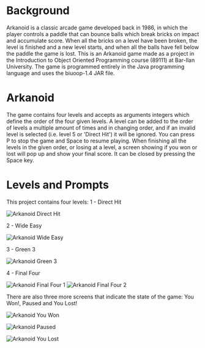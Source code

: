 # Background
Arkanoid is a classic arcade game developed back in 1986, in which the player controls a paddle that can bounce balls which break bricks on impact
and accumulate score. When all the bricks on a level have been broken, the level is finished and a new level starts, and when all the balls have fell
below the paddle the game is lost.
This is an Arkanoid game made as a project in the Introduction to Object Oriented Programming course (89111) at Bar-Ilan University.
The game is programmed entirely in the Java programming language and uses the biuoop-1.4 JAR file.

# Arkanoid
The game contains four levels and accepts as arguments integers which define the order of the four given levels. A level can be added to the order
of levels a multiple amount of times and in changing order, and if an invalid level is selected (i.e. level 5 or 'Direct Hit') it will be ignored.
You can press P to stop the game and Space to resume playing.
When finishing all the levels in the given order, or losing at a level, a screen showing if you won or lost will pop up and show your final score. It
can be closed by pressing the Space key.

# Levels and Prompts
This project contains four levels:
1 - Direct Hit

![Arkanoid Direct Hit](https://user-images.githubusercontent.com/30572278/145772918-6bade7f0-9029-4d9c-abde-2fee71701cde.png)

2 - Wide Easy

![Arkanoid Wide Easy](https://user-images.githubusercontent.com/30572278/145773143-82dae97b-0521-455c-95dd-23a088def071.png)

3 - Green 3

![Arkanoid Green 3](https://user-images.githubusercontent.com/30572278/145773382-5efe4c72-795f-4dc4-a05f-febfbc13466a.png)

4 - Final Four

![Arkanoid Final Four 1](https://user-images.githubusercontent.com/30572278/145773633-23c09410-a2b9-46a9-80f5-981231b10630.png)
![Arkanoid Final Four 2](https://user-images.githubusercontent.com/30572278/145774226-d4ddc672-2c20-4b6f-a76d-4a12b3a34fc3.png)


There are also three more screens that indicate the state of the game: You Won!, Paused and You Lost!

![Arkanoid You Won](https://user-images.githubusercontent.com/30572278/145775555-a9229f75-2765-43bf-ac7c-37c9e719eeb2.png)

![Arkanoid Paused](https://user-images.githubusercontent.com/30572278/145775674-b8b75449-edbc-4928-bef6-57533527218f.png)

![Arkanoid You Lost](https://user-images.githubusercontent.com/30572278/145774933-cc9c75a8-c589-4239-9fce-eec31c459570.png)
